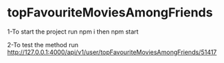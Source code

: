 # topFavouriteMoviesAmongFriends
1-To start the project run npm i then npm start

2-To test the method run http://127.0.0.1:4000/api/v1/user/topFavouriteMoviesAmongFriends/51417
